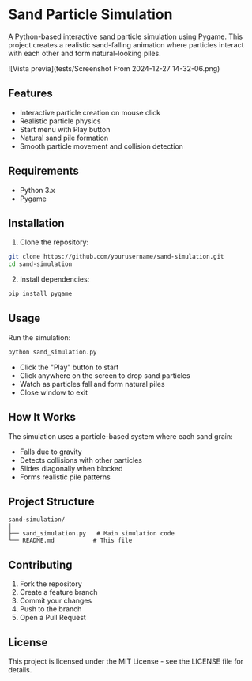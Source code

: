# Sand Particle Simulation

A Python-based interactive sand particle simulation using Pygame. This project creates a realistic sand-falling animation where particles interact with each other and form natural-looking piles.

![Vista previa](tests/Screenshot From 2024-12-27 14-32-06.png)


## Features

- Interactive particle creation on mouse click
- Realistic particle physics
- Start menu with Play button
- Natural sand pile formation
- Smooth particle movement and collision detection

## Requirements

- Python 3.x
- Pygame

## Installation

1. Clone the repository:
```bash
git clone https://github.com/yourusername/sand-simulation.git
cd sand-simulation
```

2. Install dependencies:
```bash
pip install pygame
```

## Usage

Run the simulation:
```bash
python sand_simulation.py
```

- Click the "Play" button to start
- Click anywhere on the screen to drop sand particles
- Watch as particles fall and form natural piles
- Close window to exit

## How It Works

The simulation uses a particle-based system where each sand grain:
- Falls due to gravity
- Detects collisions with other particles
- Slides diagonally when blocked
- Forms realistic pile patterns

## Project Structure

```
sand-simulation/
│
├── sand_simulation.py   # Main simulation code
└── README.md           # This file
```

## Contributing

1. Fork the repository
2. Create a feature branch
3. Commit your changes
4. Push to the branch
5. Open a Pull Request

## License

This project is licensed under the MIT License - see the LICENSE file for details.
